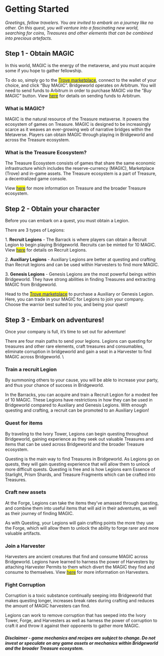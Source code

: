# Getting Started

_Greetings, fellow travelers. You are invited to embark on a journey like no other. On this quest, you will venture into a fascinating new world, searching for coins, Treasures and other elements that can be combined into precious artefacts._

## Step 1 - Obtain MAGIC

In this world, MAGIC is the energy of the metaverse, and you must acquire some if you hope to gather fellowship.

To do so, simply go to the [<mark style="color:blue;">Trove marketplace</mark>](https://trove.treasure.lol/), connect to the wallet of your choice, and click “Buy MAGIC”.  Bridgeworld operates on Arbitrum. You will need to send funds to Arbitrum in order to purchase MAGIC _via_ the _"Buy MAGIC"_ button. View [<mark style="color:blue;">here</mark>](https://consensys.net/blog/metamask/how-to-bridge-your-assets-to-arbitrum-using-metamask/) for details on sending funds to Arbitrum.

### What is MAGIC?

MAGIC is the natural resource of the Treasure metaverse. It powers the ecosystem of games on Treasure. MAGIC is designed to be increasingly scarce  as it weaves an ever-growing web of narrative bridges within the Metaverse. Players can obtain MAGIC through playing in Bridgeworld and across the Treasure ecosystem.&#x20;

### What is the Treasure Ecosystem? <a href="#what-is-the-treasure-ecosystem" id="what-is-the-treasure-ecosystem"></a>

The Treasure Ecosystem consists of games that share the same economic infrastructure which includes the reserve-currency (MAGIC), Marketplace (Trove) and in-game assets. The Treasure ecosystem is a part of Treasure, a decentralized game console.

View [<mark style="color:blue;">here</mark>](https://treasure.lol/) for more information on Treasure and the broader Treasure ecosystem.

## Step 2 - Obtain your character <a href="#step-2-forging-your-legion" id="step-2-forging-your-legion"></a>

Before you can embark on a quest, you must obtain a Legion.

There are 3 types of Legions:&#x20;

1\. **Recruit Legions** - The Barrack is where players can obtain a Recruit Legion to begin playing Bridgeworld. Recruits can be minted for 10 MAGIC. View [<mark style="color:blue;">here</mark>](https://docs.bridgeworld.treasure.lol/gameplay/barracks) for details on Recruit Legions.

2\. **Auxiliary Legions** - Auxiliary Legions are better at questing and crafting than Recruit legions and can be used within Harvesters to find more MAGIC.

3\. **Genesis Legions** - Genesis Legions are the most powerful beings within Bridgeworld. They have strong abilities in finding Treasures and extracting MAGIC from Bridgeworld.

Head to the [<mark style="color:blue;">Trove marketplace</mark>](https://trove.treasure.lol/cartridge/bridgeworld) to purchase a Auxiliary or Genesis Legion. Here, you can trade in your MAGIC for Legions to join your company. Choose the warrior best suited to you, and being your quest!

## Step 3 - Embark on adventures! <a href="#step-3-embark-on-adventures" id="step-3-embark-on-adventures"></a>

Once your company is full, it’s time to set out for adventure!

There are four main paths to send your legions. Legions can questing for treasures and other rare elements, craft treasures and consumables, eliminate corruption in bridgeworld and gain a seat in a Harvester to find MAGIC across Bridgeworld. \


### Train a recruit Legion

By summoning others to your cause, you will be able to increase your party, and thus your chance of success in Bridgeworld.&#x20;

In the Barracks, you can acquire and train a Recruit Legion for a modest fee of 10 MAGIC. These Legions have restrictions in how they can be used in Bridgeworld compared to Auxiliary and Genesis Legions. With enough questing and crafting, a recruit can be promoted to an Auxiliary Legion!

### Quest for items

By traveling to the Ivory Tower, Legions can begin questing throughout Bridgeworld, gaining experience as they seek out valuable Treasures and items that can be used across Bridgeworld and the broader Treasure ecosystem.

Questing is the main way to find Treasures in Bridgeworld. As Legions go on quests, they will gain questing experience that will allow them to unlock more difficult quests. Questing is free and is how Legions earn Essence of Starlight, Prism Shards, and Treasure Fragments which can be crafted into Treasures.

### Craft new assets

At the Forge, Legions can take the items they’ve amassed through questing, and combine them into useful items that will aid in their adventures, as well as their journey of finding MAGIC.

As with Questing, your Legions will gain crafting points the more they use the Forge, which will allow them to unlock the ability to forge rarer and more valuable artifacts.

### Join a Harvester

Harvesters are ancient creatures that find and consume MAGIC across Bridgeworld. Legions have learned to harness the power of Harvesters by attaching Harvester Permits to them which divert the MAGIC they find and consume to themselves. View [<mark style="color:blue;">here</mark>](https://docs.bridgeworld.treasure.lol/gameplay/harvesters) for more information on Harvesters.

### Fight Corruption

Corruption is a toxic substance continually seeping into Bridgeworld that makes questing longer, increases break rates during crafting and reduces the amount of MAGIC harvesters can find.

Legions can work to remove corruption that has seeped into the Ivory Tower, Forge, and Harvesters as well as harness the power of corruption to craft it and throw it against their opponents to gather more MAGIC.&#x20;

###



_**Disclaimer - game mechanics and recipes are subject to change. Do not invest or speculate on any game assets or mechanics within Bridgeworld and the broader Treasure ecosystem.**_&#x20;
